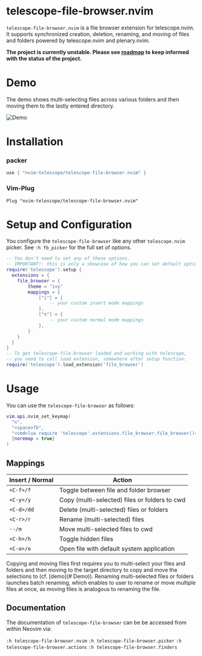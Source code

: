 # telescope-file-browser.nvim

`telescope-file-browser.nvim` is a file browser extension for telescope.nvim. It supports synchronized creation, deletion, renaming, and moving of files and folders powered by telescope.nvim and plenary.nvim.

**The project is currently unstable. Please see [roadmap](https://github.com/nvim-telescope/telescope-file-browser.nvim/issues/3) to keep informed with the status of the project.**

# Demo

The demo shows multi-selecting files across various folders and then moving them to the lastly entered directory.

![Demo](./media/fb-demo.gif)

# Installation

### packer 

```lua
use { "nvim-telescope/telescope-file-browser.nvim" }
```

### Vim-Plug 

```viml
Plug "nvim-telescope/telescope-file-browser.nvim"
```

# Setup and Configuration

You configure the `telescope-file-browser` like any other `telescope.nvim` picker. See `:h fb_picker` for the full set of options.

```lua
-- You don't need to set any of these options.
-- IMPORTANT!: this is only a showcase of how you can set default options!
require('telescope').setup {
  extensions = {
    file_browser = {
        theme = "ivy"
        mappings = {
            ["i"] = {
                -- your custom insert mode mappings
            },
            ["n"] = {
                -- your custom normal mode mappings
            },
        }
    }
  }
}
-- To get telescope-file-browser loaded and working with telescope,
-- you need to call load_extension, somewhere after setup function:
require('telescope').load_extension('file_browser')
```

# Usage

You can use the `telescope-file-browser` as follows:

```lua
vim.api.nvim_set_keymap(
  "n",
  "<space>fb",
  "<cmd>lua require 'telescope'.extensions.file_browser.file_browser()<CR>",
  {noremap = true}
)
```

## Mappings

| Insert / Normal  | Action                                               |
|------------------|------------------------------------------------------|
| `<C-f>/f`        | Toggle between file and folder browser               |
| `<C-y>/y`        | Copy (multi-selected) files or folders to cwd        |
| `<C-d>/dd`       | Delete (multi-selected) files or folders             |
| `<C-r>/r`        | Rename (multi-selected) files                        |
| `--/m`           | Move multi-selected files to cwd                     |
| `<C-h>/h`        | Toggle hidden files                                  |
| `<C-o>/o`        | Open file with default system application            |

Copying and moving files first requires you to multi-select your files and folders and then moving to the target directory to copy and move the selections to (cf. [demo](# Demo)). Renaming multi-selected files or folders launches batch renaming, which enables to user to rename or move multiple files at once, as moving files is analogous to renaming the file.

## Documentation

The documentation of `telescope-file-browser` can be be accessed from within Neovim via:

`:h telescope-file-browser.nvim`
`:h telescope-file-browser.picker`
`:h telescope-file-browser.actions`
`:h telescope-file-browser.finders`


<!-- # Contributing -->

<!-- Contributions are very welcome! -->

<!-- ## Submitting a new feature -->

<!-- Thanks for considering to contribute to `telescope-file-browser.nvim`! --> 
